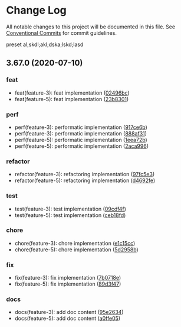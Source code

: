 # Change Log

All notable changes to this project will be documented in this file.
See [Conventional Commits](https://conventionalcommits.org) for commit guidelines.

preset al;skdl;akl;dska;lskd;lasd

## 3.67.0 (2020-07-10)


### feat

* feat(feature-3): feat implementation ([02496bc](https://github.com/leouo/semver-bump-automation/commit/02496bc))
* feat(feature-5): feat implementation ([23b8301](https://github.com/leouo/semver-bump-automation/commit/23b8301))


### perf

* perf(feature-3): performatic implementation ([917ce6b](https://github.com/leouo/semver-bump-automation/commit/917ce6b))
* perf(feature-3): performatic implementation ([888af31](https://github.com/leouo/semver-bump-automation/commit/888af31))
* perf(feature-5): performatic implementation ([1eea72b](https://github.com/leouo/semver-bump-automation/commit/1eea72b))
* perf(feature-5): performatic implementation ([2aca996](https://github.com/leouo/semver-bump-automation/commit/2aca996))


### refactor

* refactor(feature-3): refactoring implementation ([97fc5e3](https://github.com/leouo/semver-bump-automation/commit/97fc5e3))
* refactor(feature-5): refactoring implementation ([d4692fe](https://github.com/leouo/semver-bump-automation/commit/d4692fe))


### test

* test(feature-3): test implementation ([09cdf4f](https://github.com/leouo/semver-bump-automation/commit/09cdf4f))
* test(feature-5): test implementation ([ceb18fd](https://github.com/leouo/semver-bump-automation/commit/ceb18fd))


### chore

* chore(feature-3): chore implementation ([e1c15cc](https://github.com/leouo/semver-bump-automation/commit/e1c15cc))
* chore(feature-5): chore implementation ([5d2958b](https://github.com/leouo/semver-bump-automation/commit/5d2958b))


### fix

* fix(feature-3): fix implementation ([7b0718e](https://github.com/leouo/semver-bump-automation/commit/7b0718e))
* fix(feature-5): fix implementation ([89d3f47](https://github.com/leouo/semver-bump-automation/commit/89d3f47))


### docs

* docs(feature-3): add doc content ([95e2634](https://github.com/leouo/semver-bump-automation/commit/95e2634))
* docs(feature-5): add doc content ([a0ffe05](https://github.com/leouo/semver-bump-automation/commit/a0ffe05))
